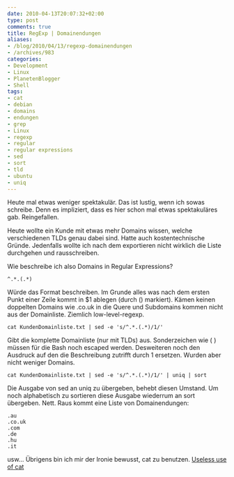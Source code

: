 ```yaml
---
date: 2010-04-13T20:07:32+02:00
type: post
comments: true
title: RegExp | Domainendungen
aliases:
- /blog/2010/04/13/regexp-domainendungen
- /archives/983
categories:
- Development
- Linux
- PlanetenBlogger
- Shell
tags:
- cat
- debian
- domains
- endungen
- grep
- Linux
- regexp
- regular
- regular expressions
- sed
- sort
- tld
- ubuntu
- uniq
---
```


Heute mal etwas weniger spektakulär. Das ist lustig, wenn ich sowas
schreibe. Denn es impliziert, dass es hier schon mal etwas spektakuläres
gab. Reingefallen.

Heute wollte ein Kunde mit etwas mehr Domains wissen, welche verschiedenen
TLDs genau dabei sind. Hatte auch kostentechnische Gründe. Jedenfalls
wollte ich nach dem exportieren nicht wirklich die Liste durchgehen und
rausschreiben.

Wie beschreibe ich also Domains in Regular Expressions?

```
^.*.(.*)
```

Würde das Format beschreiben. Im Grunde alles was nach dem ersten Punkt
einer Zeile kommt in $1 ablegen (durch () markiert). Kämen keinen doppelten
Domains wie .co.uk in die Quere und Subdomains kommen nicht aus der
Domainliste. Ziemlich low-level-regexp.

```
cat KundenDomainliste.txt | sed -e 's/^.*.(.*)/1/'
```

Gibt die komplette Domainliste (nur mit TLDs) aus. Sonderzeichen wie ( )
müssen für die Bash noch escaped werden. Desweiteren noch den Ausdruck auf
den die Beschreibung zutrifft durch 1 ersetzen. Wurden aber nicht weniger
Domains.

```
cat KundenDomainliste.txt | sed -e 's/^.*.(.*)/1/' | uniq | sort
```

Die Ausgabe von sed an uniq zu übergeben, behebt diesen Umstand. Um noch
alphabetisch zu sortieren diese Ausgabe wiederrum an sort übergeben. Nett.
Raus kommt eine Liste von Domainendungen:

```
.au
.co.uk
.com
.de
.hu
.it
```

usw...  Übrigens bin ich mir der Ironie bewusst, cat zu benutzen. [Useless
use of cat](http://sial.org/howto/shell/useless-cat/)
